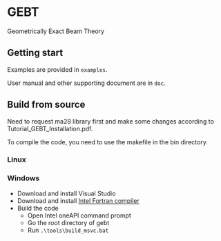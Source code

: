 # GEBT

Geometrically Exact Beam Theory


## Getting start

Examples are provided in `examples`.

User manual and other supporting document are in `doc`.


## Build from source

Need to request ma28 library first and make some changes according to Tutorial_GEBT_Installation.pdf.

To compile the code, you need to use the makefile in the bin directory.


### Linux



### Windows

- Download and install Visual Studio
- Download and install [Intel Fortran compiler](https://www.intel.com/content/www/us/en/developer/tools/oneapi/hpc-toolkit-download.html?packages=fortran-essentials&fortran-essentials-os=windows&fortran-essentials-win=offline)
- Build the code
  - Open Intel oneAPI command prompt
  - Go the root directory of gebt
  - Run `.\tools\build_msvc.bat`
